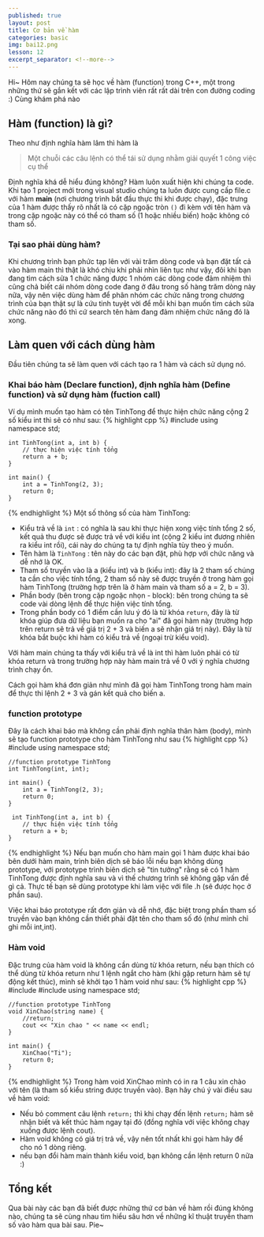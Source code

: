 ```yaml
---
published: true
layout: post
title: Cơ bản về hàm
categories: basic
img: bai12.png
lesson: 12
excerpt_separator: <!--more-->
---
```

Hi~ Hôm nay chúng ta sẽ học về hàm (function) trong C++, một trong những thứ sẽ gắn kết với các lập trình viên rất rất dài trên con đường coding :) Cùng khám phá nào
## Hàm (function) là gì?
Theo như định nghĩa hàm lâm thì hàm là

> Một chuỗi các câu lệnh có thể tái sử dụng nhằm giải quyết 1 công việc cụ thể

Định nghĩa khá dễ hiểu đúng không? Hàm luôn xuất hiện khi chúng ta code. Khi tạo 1 project mới trong visual studio chúng ta luôn được cung cấp file.c với hàm **main** (nơi chương trình bắt đầu thực thi khi được chạy), đặc trưng của 1 hàm được thấy rõ nhất là có cặp ngoặc tròn ``()`` đi kèm với tên hàm và trong cặp ngoặc này có thể có tham số (1 hoặc nhiều biến) hoặc không có tham số.
### Tại sao phải dùng hàm?
Khi chương trình bạn phức tạp lên với vài trăm dòng code và bạn đặt tất cả vào hàm main thì thật là khó chịu khi phải nhìn liên tục như vậy, đôi khi bạn đang tìm cách sửa 1 chức năng được 1 nhóm các dòng code đảm nhiệm thì cũng chả biết cái nhóm dòng code đang ở đâu trong số hàng trăm dòng này nữa, vậy nên việc dùng hàm để phân nhóm các chức năng trong chương trình của bạn thật sự là cứu tinh tuyệt vời để mỗi khi bạn muốn tìm cách sửa chức năng nào đó thì cứ search tên hàm đang đảm nhiệm chức năng đó là xong.
## Làm quen với cách dùng hàm
Đầu tiên chúng ta sẽ làm quen với cách tạo ra 1 hàm và cách sử dụng nó.
### Khai báo hàm (Declare function), định nghĩa hàm (Define function) và sử dụng hàm (fuction call)
Ví dụ mình muốn tạo hàm có tên TinhTong để thực hiện chức năng cộng 2 số kiểu int thì sẽ có như sau:
{% highlight cpp %}
    #include <iostream>
    using namespace std;
     
    int TinhTong(int a, int b) {
    	// thực hiện việc tính tổng
  		return a + b;
    }
     
    int main() {
    	int a = TinhTong(2, 3);
    	return 0;
    }
{% endhighlight %}
Một số thông số của hàm TinhTong:
 - Kiểu trả về là ``int`` : có nghĩa là sau khi thực hiện xong việc tính tổng 2 số, kết quả thu được sẽ được trả về với kiểu int (cộng 2 kiểu int đương nhiên ra kiểu int rồi), cái này do chúng ta tự định nghĩa tùy theo ý muốn.
 - Tên hàm là ``TinhTong`` : tên này do các bạn đặt, phù hợp với chức năng và dễ nhớ là OK.
 - Tham số truyền vào là a (kiểu int) và b (kiểu int): đây là 2 tham số chúng ta cần cho việc tính tổng, 2 tham số này sẽ được truyền ở trong hàm gọi hàm TinhTong (trường hợp trên là ở hàm main và tham số a = 2, b = 3).
 - Phần body (bên trong cặp ngoặc nhọn - block): bên trong chúng ta sẽ code vài dòng lệnh để thực hiện việc tính tổng.
 - Trong phần body có 1 điểm cần lưu ý đó là từ khóa ``return``, đây là từ khóa giúp đưa dữ liệu bạn muốn ra cho "ai" đã gọi hàm này (trường hợp trên return sẽ trả về giá trị 2 + 3 và biến a sẽ nhận giá trị này). Đây là từ khóa bắt buộc khi hàm có kiểu trả về (ngoại trừ kiểu void).

<div class="alert alert-info">Với hàm main chúng ta thấy với kiểu trả về là int thì hàm luôn phải có từ khóa return và trong trường hợp này hàm main trả về 0 với ý nghĩa chương trình chạy ổn.</div>
  
Cách gọi hàm khá đơn giản như mình đã gọi hàm TinhTong trong hàm main để thực thi lệnh 2 + 3 và gán kết quả cho biến a.
  
### function prototype
Đây là cách khai báo mà không cần phải định nghĩa thân hàm (body), mình sẽ tạo function prototype cho hàm TinhTong như sau
{% highlight cpp %}
    #include <iostream>
    using namespace std;
     
	//function prototype TinhTong
    int TinhTong(int, int);
     
    int main() {
    	int a = TinhTong(2, 3);
    	return 0;
    }
  
     int TinhTong(int a, int b) {
    	// thực hiện việc tính tổng
  		return a + b;
    }   
{% endhighlight %}
 Nếu bạn muốn cho hàm main gọi 1 hàm được khai báo bên dưới hàm main, trình biên dịch sẽ báo lỗi nếu bạn không dùng prototype, với prototype trình biên dịch sẽ "tin tưởng" rằng sẽ có 1 hàm TinhTong được định nghĩa sau và vì thế chương trình sẽ không gặp vấn đề gì cả. Thực tế bạn sẽ dùng prototype khi làm việc với file .h (sẽ được học ở phần sau).
  
Việc khai báo prototype rất đơn giản và dễ nhớ, đặc biệt trong phần tham số truyền vào bạn không cần thiết phải đặt tên cho tham số đó (như mình chỉ ghi mỗi int,int).
### Hàm void
Đặc trưng của hàm void là không cần dùng từ khóa return, nếu bạn thích có thể dùng từ khóa return như 1 lệnh ngắt cho hàm (khi gặp return hàm sẽ tự động kết thúc), mình sẽ khởi tạo 1 hàm void như sau:
{% highlight cpp %}
    #include <iostream>
	#include <string>
    using namespace std;
     
	//function prototype TinhTong
    void XinChao(string name) {
  		//return;
  		cout << "Xin chao " << name << endl;
  	}
     
    int main() {
    	XinChao("Ti");
    	return 0;
    }  
{% endhighlight %}
Trong hàm void XinChao mình có in ra 1 câu xin chào với tên (là tham số kiểu string được truyền vào). Bạn hãy chú ý vài điều sau về hàm void:
- Nếu bỏ comment câu lệnh ``return;`` thì khi chạy đến lệnh ``return;`` hàm sẽ nhận biết và kết thúc hàm ngay tại đó (đồng nghĩa với việc không chạy xuống được lệnh cout).
- Hàm void không có giá trị trả về, vậy nên tốt nhất khi gọi hàm hãy để cho nó 1 dòng riêng.
- nếu bạn đổi hàm main thành kiểu void, bạn không cần lệnh return 0 nữa :)
## Tổng kết
Qua bài này các bạn đã biết được những thứ cơ bản về hàm rồi đúng không nào, chúng ta sẽ cùng nhau tìm hiểu sâu hơn về những kĩ thuật truyền tham số vào hàm qua bài sau. Pie~

